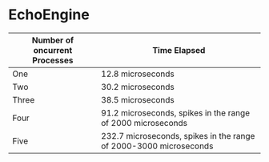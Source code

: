 # EchoEngine



| Number of oncurrent Processes | Time Elapsed |
| ------| ------ |
| One 	| 12.8 microseconds|
| Two 	|	30.2 microseconds|
| Three | 38.5 microseconds |
| Four 	|	91.2 microseconds, spikes in the range of 2000 microseconds |
| Five 	| 232.7 microseconds, spikes in the range of 2000-3000 microseconds |

